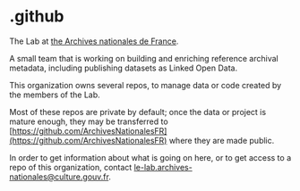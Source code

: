 # .github
The Lab at [the Archives nationales de France](https://www.archives-nationales.culture.gouv.fr/). 

A small team that is working on building and enriching reference archival metadata, including publishing datasets as Linked Open Data.

This organization owns several repos, to manage data or code created by the members of the Lab.

Most of these repos are private by default; once the data or project is mature enough, they may be transferred to [https://github.com/ArchivesNationalesFR](https://github.com/ArchivesNationalesFR) where they are made public.

In order to get information about what is going on here, or to get access to a repo of this organization, contact <le-lab.archives-nationales@culture.gouv.fr>.
